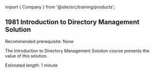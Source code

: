 import { Company } from '@site/src/training/products';

## 1981 Introduction to <Company /> Directory Management Solution

Recommended prerequisite: None

The Introduction to <Company /> Directory Management Solution course presents the value of this solution.

Estimated length: 1 minute
